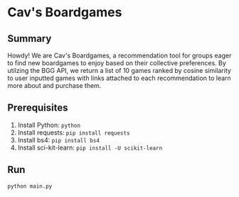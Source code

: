 # Cav's Boardgames

## Summary

Howdy! We are Cav's Boardgames, a recommendation tool for groups eager to find new boardgames to enjoy based on their collective preferences. By utilzing the BGG API, we return a list of 10 games ranked by cosine similarity to user inputted games with links attached to each recommendation to learn more about and purchase them.

## Prerequisites

1. Install Python: `python` 
2. Install requests: `pip install requests`
3. Install bs4: `pip install bs4`
4. Install sci-kit-learn: `pip install -U scikit-learn`

## Run

```bash
python main.py 
```

